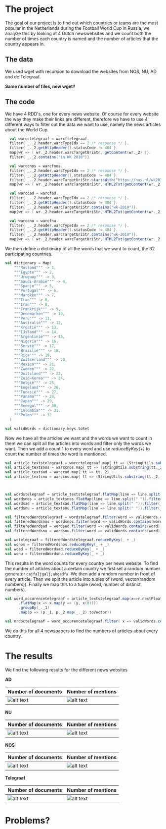 # The project

The goal of our project is to find out which countries or teams are the most popular in the Netherlands during the Football World Cup in Russia, we analyze this by looking at 4 Dutch newswebsites and we count both the number of times each country is named and the number of articles that the country appears in. 

## The data

We used wget with recursion to download the websites from NOS, NU, AD and de Telegraaf.

**__Same number of files, new wget?__**

## The code
We have 4 RDD's, one for every news website. Of course for every website the way they make their links are different, therefore we have to use 4 different ways to filter out the data we want to use, namely the news articles about the World Cup.

```scala
  val warcctelegraaf = warcftelegraaf.
  filter{ _._2.header.warcTypeIdx == 2 /* response */ }.
  filter{ _._2.getHttpHeader().statusCode != 404 }.
  map{wr => ( wr._2.header.warcTargetUriStr, getContent(wr._2) )}.
  filter{ _._2.contains("in WK 2018")}
  ```
  
```scala
  val warccnos = warcfnos.
  filter{ _._2.header.warcTypeIdx == 2 /* response */ }.
  filter{ _._2.getHttpHeader().statusCode != 404 }.
  filter{ _._2.header.warcTargetUriStr.startsWith("https://nos.nl/wk2018/")}.
  map{wr => ( wr._2.header.warcTargetUriStr, HTML2Txt(getContent(wr._2)) )}
```

```scala
  val warccad = warcfad.
  filter{ _._2.header.warcTypeIdx == 2 /* response */ }.
  filter{ _._2.getHttpHeader().statusCode != 404 }.
  filter{ _._2.header.warcTargetUriStr.contains("wk-2018")}.
  map{wr => ( wr._2.header.warcTargetUriStr, HTML2Txt(getContent(wr._2)) )}
```

```scala
  val warccnu = warcfnu.
  filter{ _._2.header.warcTypeIdx == 2 /* response */ }.
  filter{ _._2.getHttpHeader().statusCode != 404 }.
  filter{ _._2.header.warcTargetUriStr.contains("wk-2018")}.
  map{wr => ( wr._2.header.warcTargetUriStr, HTML2Txt(getContent(wr._2)) )}
```

We then define a dictionary of all the words that we want to count, the 32 participating countries.

```scala
val dictionary = Map(
    """Rusland""" -> 1,
    """Egypte""" -> 2,
    """Uruguay""" -> 3,
    """Saudi-Arabië""" -> 4,
    """Spanje""" -> 5,
    """Portugal""" -> 6,
    """Marokko""" -> 7,
    """Iran""" -> 8,
    """Iran""" -> 8,
    """Frankrijk""" -> 9,
    """Denemarken""" -> 10,
    """Peru""" -> 11,
    """Australië""" -> 12,
    """Kroatië""" -> 13,
    """IJsland""" -> 14,
    """Argentinië""" -> 15,
    """Nigeria""" -> 16,
    """Servië""" -> 17,
    """Brazilië""" -> 18,
    """Rica""" -> 19,
    """Zwitserland""" -> 20,
    """Mexico""" -> 21,
    """Zweden""" -> 22,
    """Duitsland""" -> 23,
    """Zuid-Korea""" -> 24,
    """België""" -> 25,
    """Engeland""" -> 26,
    """Tunesië""" -> 27,
    """Panama""" -> 28,
    """Japan""" -> 29,
    """Senegal""" -> 30,
    """Colombia""" -> 31,
    """Polen""" -> 32
  )

val validWords = dictionary.keys.toSet
```
Now we have all the articles we want and the words we want to count in them we can split all the articles into words and filter only the words we want. Then we add a count 1 to every word and use *reduceByKey(_+_)* to count the number of times the word is mentioned.

```scala
val article_textstelegraaf = warcctelegraaf.map{ tt => (StringUtils.substring(tt._2, 0, 1000000000))}
val article_textsnos = warccnos.map{ tt => (StringUtils.substring(tt._2, 0, 1000000000))}
val article_textsad = warccad.map{ tt => tt._2}
val article_textsnu = warccnu.map{ tt => (StringUtils.substring(tt._2, 0, 1000000000))}



val wordstelegraaf = article_textstelegraaf.flatMap(line => line.split(" ")).filter(_ != "")
val wordsnos = article_textsnos.flatMap(line => line.split(" ")).filter(_ != "")
val wordsad = article_textsad.flatMap(line => line.split(" ")).filter(_ != "")
val wordsnu = article_textsnu.flatMap(line => line.split(" ")).filter(_ != "")

val filteredWordstelegraaf = wordstelegraaf.filter(word => validWords.contains(word)).map( word => word.replace("Rica","Costa Rica")).map(word => (word,1))
val filteredWordsnos = wordsnos.filter(word => validWords.contains(word)).map( word => word.replace("Rica","Costa Rica")).map(word => (word,1))
val filteredWordsad = wordsad.filter(word => validWords.contains(word)).map( word => word.replace("Rica","Costa Rica")).map(word => (word,1))
val filteredWordsnu = wordsnu.filter(word => validWords.contains(word)).map( word => word.replace("Rica","Costa Rica")).map(word => (word,1))

val wctelegraaf = filteredWordstelegraaf.reduceByKey(_ + _)
val wcnos = filteredWordsnos.reduceByKey(_ + _)
val wcad = filteredWordsad.reduceByKey(_ + _)
val wcnu = filteredWordsnu.reduceByKey(_ + _)
```
This results in the word counts for every country per news website. To find the number of articles about a certain country we first set a random number generator `cajfaljgalj;ahgadfa`. We then add a random number in front of every article. Then we split the article into tuples of (word, vector(random numbers)). Finally we map this to a tuple (word, number of distinct numbers).

```scala
val word_occurencetelegraaf = article_textstelegraaf.map(x=>r.nextFloat+x).map(_.split(" "))
      .flatMap(x => x.map(y => (y, x(0))))
      .groupBy(_._1)
      .map(p => (p._1, p._2.map(_._2).toVector))

val nrdoctelegraaf = word_occurencetelegraaf.filter( x => validWords.contains(x._1)).map(x => (x._1,x._2.distinct.length))
```
We do this for all 4 newspapers to find the numbers of articles about every country.


# The results
We find the following results for the different news websites

**AD**

|Number of documents|Number of mentions|
|---|---|
|![alt text](https://github.com/TomValckx/hello-world/blob/master/DocCountAD.png "Number of documents in AD")|![alt text](https://github.com/TomValckx/hello-world/blob/master/WordCountAD.png "Number of mentions in AD")|

**NU**

|Number of documents|Number of mentions|
|---|---|
|![alt text](https://github.com/TomValckx/hello-world/blob/master/DocCountNU.png "Number of documents in NU")|![alt text](https://github.com/TomValckx/hello-world/blob/master/WordCountNU.png "Number of mentions in NU")|

**NOS**

|Number of documents|Number of mentions|
|---|---|
|![alt text](https://github.com/TomValckx/hello-world/blob/master/DocCountNOS.png "Number of documents in NOS")|![alt text](https://github.com/TomValckx/hello-world/blob/master/WordCountNOS.png "Number of mentions in NOS")|

**Telegraaf**

|Number of documents|Number of mentions|
|---|---|
|![alt text](https://github.com/TomValckx/hello-world/blob/master/DocCountTG.png "Number of documents in Telegraaf")|![alt text](https://github.com/TomValckx/hello-world/blob/master/WordCountTG.png "Number of mentions in Telegraaf")|









# Problems?
